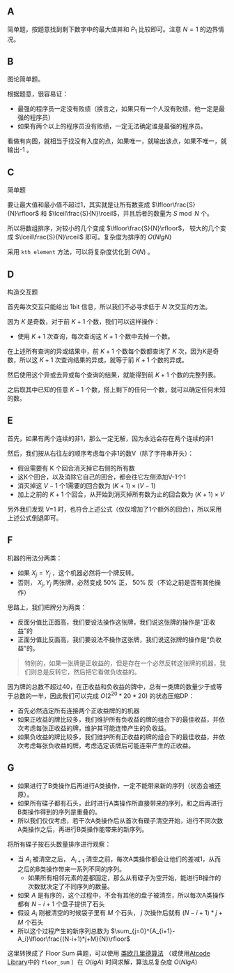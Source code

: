 ## A

简单题，按题意找到剩下数字中的最大值并和 $P_1$ 比较即可。注意 $N=1$ 的边界情况。

## B

图论简单题。

根据题意，很容易证：

* 最强的程序员一定没有败绩（换言之，如果只有一个人没有败绩，他一定是最强的程序员）
* 如果有两个以上的程序员没有败绩，一定无法确定谁是最强的程序员。

看做有向图，就相当于找没有入度的点，如果唯一，就输出该点，如果不唯一，就输出-1 。

## C

简单题

要让最大值和最小值不超过1，其实就是让所有数变成 $\lfloor\frac{S}{N}\rfloor$ 和  $\lceil\frac{S}{N}\rceil$，并且后者的数量为 $S \bmod N$ 个。

所以将数组排序，对较小的几个变成 $\lfloor\frac{S}{N}\rfloor$， 较大的几个变成 $\lceil\frac{S}{N}\rceil$ 即可。复杂度为排序的 $O(NlgN)$

采用 `kth element` 方法，可以将复杂度优化到 $O(N)$ 。

## D

构造交互题

首先每次交互只能给出 1bit 信息，所以我们不必寻求低于 $N$ 次交互的方法。

因为 $K$ 是奇数，对于前 $K+1$ 个数，我们可以这样操作：

* 使用 $K+1$ 次查询，每次查询这 $K+1$ 个数中去掉一个数。

在上述所有查询的异或结果中，前 $K+1$ 个数每个数都查询了 $K$ 次，因为K是奇数，所以这 $K+1$ 次查询结果的异或，就等于前 $K+1$ 个数的异或。

然后使用这个异或去异或每个查询的结果，就能得到前 $K+1$ 个数的完整列表。

之后取其中已知的任意 $K-1$ 个数，搭上剩下的任何一个数，就可以确定任何未知的数。

## E

首先，如果有两个连续的非1，那么一定无解，因为永远会存在两个连续的非1

然后，我们按从右往左的顺序考虑每个非1的数V（除了字符串开头）：

* 假设需要有 K 个回合消灭掉它右侧的所有数
* 这K个回合，以及消除它自己的回合，都会往它左侧添加V-1个1
* 消灭掉这 $V-1$ 个1需要的回合数为 $(K+1)\times(V-1)$
* 加上之前的 $K+1$ 个回合，从开始到消灭掉所有数为止的回合数为 $(K+1)\times V$

另外我们发现 V=1 时，也符合上述公式（仅仅增加了1个额外的回合），所以采用上述公式倒退即可。

## F

机器的用法分两类：

* 如果 $X_j=Y_j$ ，这个机器必然将一个牌反转。
* 否则， $X_j, Y_j$  两张牌，必然变成 50% 正， 50% 反（不论之前是否有其他操作）

思路上，我们把牌分为两类：

* 反面分值比正面高，我们要设法操作这张牌，我们说这张牌的操作是“正收益”的
* 正面分值比反面高，我们要设法不操作这张牌，我们说这张牌的操作是“负收益”的。

> 特别的，如果一张牌是正收益的，但是存在一个必然反转这张牌的机器，我们则总是反转它，然后把它看做负收益的。

因为牌的总数不超过40，在正收益和负收益的牌中，总有一类牌的数量少于或等于总数的一半，因此我们可以完成 $O(2^{20}*20*20)$ 的状态压缩DP：

* 首先必然选定所有连接两个正收益牌的的机器
* 如果正收益的牌比较多，我们维护所有负收益的牌的组合下的最佳收益，并依次考虑每张正收益的牌，维护其可能连带产生的负收益。
* 如果负收益的牌比较多，我们维护所有正收益的牌的组合下的最佳收益，并依次考虑每张负收益的牌，考虑选定该牌后可能连带产生的正收益。

## G

* 如果进行了B类操作后再进行A类操作，一定不能带来新的序列（状态会被还原）。
* 如果所有碟子都有石头，此时进行A类操作所直接带来的序列，和之后再进行B类操作得到的序列是重叠的。
* 所以我们仅仅考虑，若干次A类操作后从首次有碟子清空开始，进行不同次数A类操作之后，再进行B类操作能带来的新序列。

将所有碟子按石头数量排序进行观察：

* 当 $A_i$ 被清空之后， $A_{i+1}$ 清空之前，每次A类操作都会让他们的差减1，从而之后的B类操作带来一系列不同的序列。
    * 如果所有相邻元素的差都固定，那么从有碟子为空开始，能进行B操作的次数就决定了不同序列的数量。
* 如果 $A$ 是有序的，这个过程中，不会有其他的盘子被清空，所以每次A类操作都有 $N-i+1$ 个盘子提供了石头
* 假设 $A_i$ 刚被清空的时候袋子里有 $M$ 个石头， $j$ 次操作后就有 $(N-i+1)*j+M$ 个石头
* 所以这个过程产生的新序列总数为 $\sum_{j=0}^{A_{i+1}-A_i}\lfloor\frac{(N-i+1)*j+M}{N}\rfloor$

这里转换成了 Floor Sum 典题，可以使用 [类欧几里德算法](https://oiwiki.com/math/number-theory/euclidean/) （或使用[Atcode Library](https://atcoder.github.io/ac-library/production/document_en/math.html)中的 `floor_sum` ）在 $O(lgA)$ 时间求解，算法总复杂度 $O(NlgA)$

